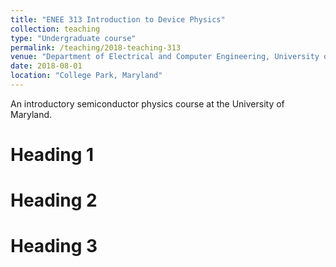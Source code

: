 ```yaml
---
title: "ENEE 313 Introduction to Device Physics"
collection: teaching
type: "Undergraduate course"
permalink: /teaching/2018-teaching-313
venue: "Department of Electrical and Computer Engineering, University of Maryland"
date: 2018-08-01
location: "College Park, Maryland"
---
```


An introductory semiconductor physics course at the University of Maryland.

Heading 1
======

Heading 2
======

Heading 3
======
